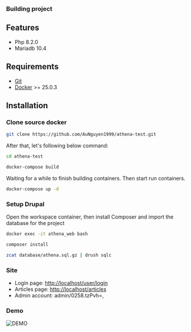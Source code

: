 ### Building project

## Features

- Php 8.2.0
- Mariadb 10.4

## Requirements

- [Git](https://git-scm.com/downloads)
- [Docker](https://store.docker.com/editions/community/docker-ce-desktop-mac) >= 25.0.3

## Installation

### Clone source docker

```bash
git clone https://github.com/AuNguyen1999/athena-test.git
```

After that, let's following below command:

```bash
cd athena-test
```

```bash
docker-compose build
```

Waiting for a while to finish building containers. Then start run containers.

```bash
docker-compose up -d
```

### Setup Drupal

Open the workspace container, then install Composer and import the database for the project

```bash
docker exec -it athena_web bash
```

```bash
composer install
```

```bash
zcat database/athena.sql.gz | drush sqlc
```

### Site

- Login page: [http://localhost/user/login](http://localhost/user/login)
- Articles page: [http://localhost/articles](http://localhost/articles)
- Admin account: admin/0258.tzPvh=,

### Demo

![DEMO](demo/demo.gif)
